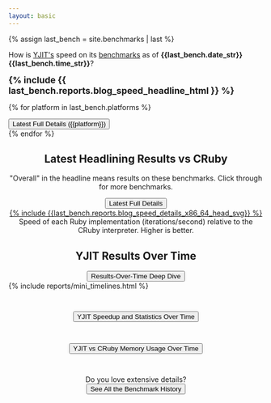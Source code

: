 ```yaml
---
layout: basic
---
```


{% assign last_bench = site.benchmarks | last %}

<!-- Headline Box -->
<div class="headline-box">

  <p>
  How is <a href="https://github.com/Shopify/yjit">YJIT's</a> speed on its <a href="https://github.com/Shopify/yjit-bench">benchmarks</a> as of <strong>  {{last_bench.date_str}} {{last_bench.time_str}}</strong>?
  </p>

  <span style="font-weight: bold; font-size: 125%">{% include {{ last_bench.reports.blog_speed_headline_html }} %}</span>

  {% for platform in last_bench.platforms %}
  <div class="headline-button">
    <a href="{{ last_bench.url | relative_url }}#{{platform}}"><button>Latest Full Details ({{platform}})</button></a>
  </div>
  {% endfor %}
</div>

<!-- Latest Headlining Results -->
<div class="latest-details-box">
  <h2 style="text-align: center;">Latest Headlining Results vs CRuby</h2>

  <p style="text-align: center;">
    "Overall" in the headline means results on these benchmarks. Click through for more benchmarks.
  </p>

  <div style="text-align: center;">
    <a href="{{ last_bench.url | relative_url }}"><button>Latest Full Details</button></a>
  </div>

  <div style="text-align: center;">
  <a href="{{ last_bench.url | relative_url }}">
  {% include {{last_bench.reports.blog_speed_details_x86_64_head_svg}} %}
  </a>
  Speed of each Ruby implementation (iterations/second) relative to the CRuby interpreter. Higher is better.
  </div>
</div>

<!-- Timeline Graph -->
<div class="timeline-graph-box">
  <h2 style="text-align: center;">YJIT Results Over Time</h2>

  <div style="text-align: center;">
    <a href="{{ "timeline-deep#activerecord+liquid-render+optcarrot+railsbench" | relative_url }}"><button>Results-Over-Time Deep Dive</button></a>
  </div>

  <div class="timeline_report">
  {% include reports/mini_timelines.html %}
  </div>
</div>

<!-- Stats Timeline -->
<div class="stats-timeline-report">
  <div style="text-align: center; margin-top: 3em;">
    <a href="{{ "stats-timeline#yjit_speedup+overall-mean+activerecord+liquid-render+optcarrot+railsbench" | relative_url }}"><button>YJIT Speedup and Statistics Over Time</button></a>
  </div>
</div>

<!-- Memory Usage Timeline -->

<div class="memory-timeline-report">
  <div style="text-align: center; margin-top: 3em;">
    <a href="{{ "memory_timeline#railsbench" | relative_url }}"><button>YJIT vs CRuby Memory Usage Over Time</button></a>
  </div>
</div>

<p style="text-align: center; margin-top: 3em;">
  Do you love extensive details? <br/>
  <a href="{{ "history" | relative_url }}"> <button>See All the Benchmark History</button></a>
</p>
